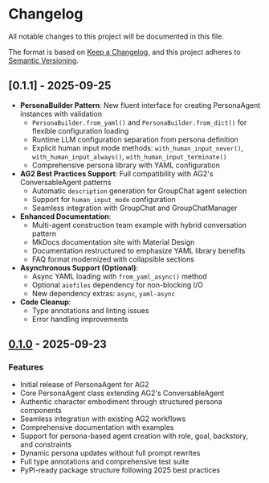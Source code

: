 # Changelog

All notable changes to this project will be documented in this file.

The format is based on [Keep a Changelog](https://keepachangelog.com/en/1.0.0/),
and this project adheres to [Semantic Versioning](https://semver.org/spec/v2.0.0.html).

## [0.1.1] - 2025-09-25

- **PersonaBuilder Pattern**: New fluent interface for creating PersonaAgent instances with validation
  - `PersonaBuilder.from_yaml()` and `PersonaBuilder.from_dict()` for flexible configuration loading
  - Runtime LLM configuration separation from persona definition
  - Explicit human input mode methods: `with_human_input_never()`, `with_human_input_always()`, `with_human_input_terminate()`
  - Comprehensive persona library with YAML configuration
- **AG2 Best Practices Support**: Full compatibility with AG2's ConversableAgent patterns
  - Automatic `description` generation for GroupChat agent selection
  - Support for `human_input_mode` configuration
  - Seamless integration with GroupChat and GroupChatManager
- **Enhanced Documentation**:
  - Multi-agent construction team example with hybrid conversation pattern
  - MkDocs documentation site with Material Design
  - Documentation restructured to emphasize YAML library benefits
  - FAQ format modernized with collapsible sections
- **Asynchronous Support (Optional)**:
  - Async YAML loading with `from_yaml_async()` method
  - Optional `aiofiles` dependency for non-blocking I/O
  - New dependency extras: `async`, `yaml-async`
- **Code Cleanup**:
  - Type annotations and linting issues
  - Error handling improvements

## [0.1.0] - 2025-09-23

### Features
- Initial release of PersonaAgent for AG2
- Core PersonaAgent class extending AG2's ConversableAgent
- Authentic character embodiment through structured persona components
- Seamless integration with existing AG2 workflows
- Comprehensive documentation with examples
- Support for persona-based agent creation with role, goal, backstory, and constraints
- Dynamic persona updates without full prompt rewrites
- Full type annotations and comprehensive test suite
- PyPI-ready package structure following 2025 best practices

[Unreleased]: https://github.com/rsnodgrass/ag2-persona-agent/compare/v0.1.0...HEAD
[0.1.0]: https://github.com/rsnodgrass/ag2-persona-agent/releases/tag/v0.1.0
